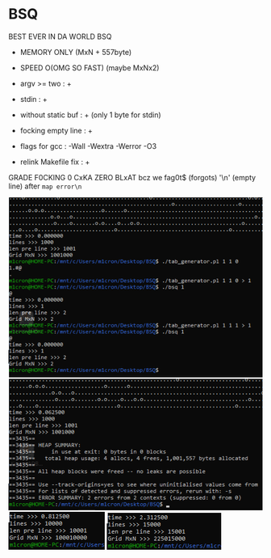 # BSQ
BEST EVER IN DA WORLD BSQ

- MEMORY ONLY (MxN + 557byte)
- SPEED O(OMG SO FAST) (maybe MxNx2)

- argv >= two         : +
- stdin               : +
- without static buf  : + (only 1 byte for stdin)
- focking empty line  : +
- flags for gcc       : -Wall -Wextra -Werror -O3
- relink Makefile fix : +

GRADE F0CKING 0 CxKA ZERO BLxAT bcz we fag0t$ (forgots) '\n' (empty line) after `map error\n`

![Image alt](https://github.com/m1cron/BSQ/raw/master/screens/image.png)
![Image alt](https://github.com/m1cron/BSQ/raw/master/screens/valgrind_1k_memory.png)
![Image alt](https://github.com/m1cron/BSQ/raw/master/screens/10k.png)
![Image alt](https://github.com/m1cron/BSQ/raw/master/screens/15k.png)
